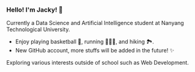 ### Hello! I'm Jacky! 👋

Currently a Data Science and Artificial Intelligence student at Nanyang Technological University.

- Enjoy playing basketball 🏀, running 🏃🏻‍♂️, and hiking 🏞.
- New GitHub account, more stuffs will be added in the future! ✨

Exploring various interests outside of school such as Web Development.

<!--
**jackyy823/jackyy823** is a ✨ _special_ ✨ repository because its `README.md` (this file) appears on your GitHub profile.

Here are some ideas to get you started:

- 🔭 I’m currently working on ...
- 🌱 I’m currently learning ...
- 👯 I’m looking to collaborate on ...
- 🤔 I’m looking for help with ...
- 💬 Ask me about ...
- 📫 How to reach me: ...
- 😄 Pronouns: ...
- ⚡ Fun fact: ...
-->
